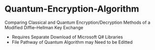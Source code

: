 # Quantum-Encryption-Algorithm
Comparing Classical and Quantum Encryption/Decryption Methods of a Modified Diffie–Hellman Key Exchange

- Requires Separate Download of Microsoft Q# Libraries
- File Pathway of Quantum Algorithm may Need to be Editted
